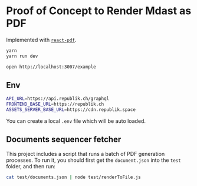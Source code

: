 # Proof of Concept to Render Mdast as PDF

Implemented with [`react-pdf`](https://github.com/diegomura/react-pdf).

```sh
yarn
yarn run dev

open http://localhost:3007/example
```

## Env

```sh
API_URL=https://api.republik.ch/graphql
FRONTEND_BASE_URL=https://republik.ch
ASSETS_SERVER_BASE_URL=https://cdn.republik.space
```

You can create a local `.env` file which will be auto loaded.

## Documents sequencer fetcher

This project includes a script that runs a batch of PDF generation processes. To run it, you should first get the `document.json` into the `test` folder, and then run:

```sh
cat test/documents.json | node test/renderToFile.js
```
